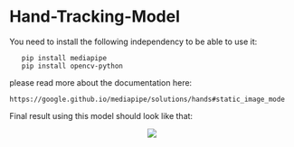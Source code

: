 # Hand-Tracking-Model

You need to install the following independency to be able to use it:
       
       pip install mediapipe
       pip install opencv-python
       
please read more about the documentation here: 
    
    https://google.github.io/mediapipe/solutions/hands#static_image_mode
    
  
Final result using this model should look like that:
   
 <center><img src="output-sample/output.gif"></center>
